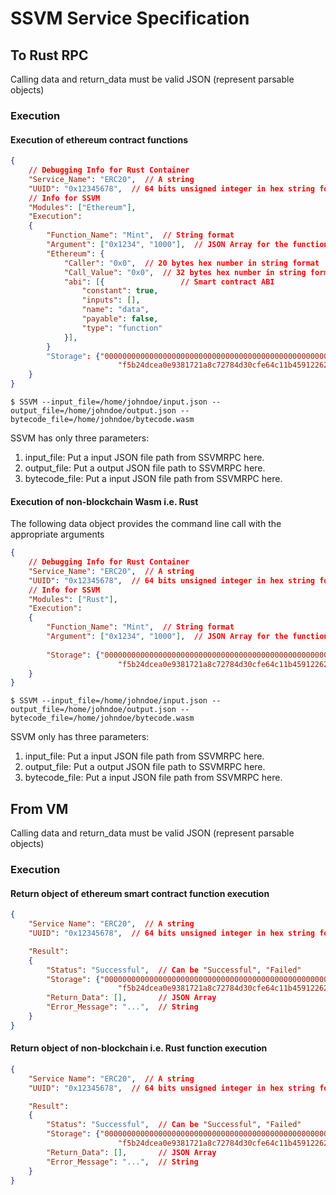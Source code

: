 # SSVM Service Specification

## To Rust RPC
Calling data and return_data must be valid JSON (represent parsable objects)

### Execution

#### Execution of ethereum contract functions
```json
{
    // Debugging Info for Rust Container
    "Service_Name": "ERC20",  // A string
    "UUID": "0x12345678",  // 64 bits unsigned integer in hex string format
    // Info for SSVM 
    "Modules": ["Ethereum"],
    "Execution":
    {
        "Function_Name": "Mint",  // String format
        "Argument": ["0x1234", "1000"],  // JSON Array for the function's arugments
        "Ethereum": {
            "Caller": "0x0",  // 20 bytes hex number in string format
            "Call_Value": "0x0",  // 32 bytes hex number in string format
            "abi": [{                 // Smart contract ABI
                "constant": true,
                "inputs": [],
                "name": "data",
                "payable": false,
                "type": "function"
            }],
        }
        "Storage": {"0000000000000000000000000000000000000000000000000000000000000000":"0000000000000000000000000000000000000000000000000000000000000064",
                        "f5b24dcea0e9381721a8c72784d30cfe64c11b4591226269f839d095b3e9cf10":"0000000000000000000000000000000000000000000000000000000000000064"},       // Key-value pairs in JSON Object
    }
}
```

```shell
$ SSVM --input_file=/home/johndoe/input.json --output_file=/home/johndoe/output.json --bytecode_file=/home/johndoe/bytecode.wasm
```

SSVM has only three parameters:
1. input_file: Put a input JSON file path from SSVMRPC here.
2. output_file: Put a output JSON file path to SSVMRPC here.
3. bytecode_file: Put a input JSON file path from SSVMRPC here.

#### Execution of non-blockchain Wasm i.e. Rust

The following data object provides the command line call with the appropriate arguments

```json
{
    // Debugging Info for Rust Container
    "Service_Name": "ERC20",  // A string
    "UUID": "0x12345678",  // 64 bits unsigned integer in hex string format
    // Info for SSVM 
    "Modules": ["Rust"],
    "Execution":
    {
        "Function_Name": "Mint",  // String format
        "Argument": ["0x1234", "1000"],  // JSON Array for the function's arugments
        
        "Storage": {"0000000000000000000000000000000000000000000000000000000000000000":"0000000000000000000000000000000000000000000000000000000000000064",
                        "f5b24dcea0e9381721a8c72784d30cfe64c11b4591226269f839d095b3e9cf10":"0000000000000000000000000000000000000000000000000000000000000064"},       // Key-value pairs in JSON Object
    }
}
```

```shell
$ SSVM --input_file=/home/johndoe/input.json --output_file=/home/johndoe/output.json --bytecode_file=/home/johndoe/bytecode.wasm
```
SSVM only has three parameters:
1. input_file: Put a input JSON file path from SSVMRPC here.
2. output_file: Put a output JSON file path to SSVMRPC here.
3. bytecode_file: Put a input JSON file path from SSVMRPC here.

## From VM
Calling data and return_data must be valid JSON (represent parsable objects)

### Execution

#### Return object of ethereum smart contract function execution
```json
{
    "Service Name": "ERC20",  // A string
    "UUID": "0x12345678",  // 64 bits unsigned integer in hex string format

    "Result":
    {
        "Status": "Successful",  // Can be "Successful", "Failed"
        "Storage": {"0000000000000000000000000000000000000000000000000000000000000000":"0000000000000000000000000000000000000000000000000000000000000064",
                        "f5b24dcea0e9381721a8c72784d30cfe64c11b4591226269f839d095b3e9cf10":"0000000000000000000000000000000000000000000000000000000000000064"},    // Key-value pairs in JSON Object
        "Return_Data": [],       // JSON Array
        "Error_Message": "...",  // String
    }
}
```

#### Return object of non-blockchain i.e. Rust function execution
```json
{
    "Service Name": "ERC20",  // A string
    "UUID": "0x12345678",  // 64 bits unsigned integer in hex string format

    "Result":
    {
        "Status": "Successful",  // Can be "Successful", "Failed"
        "Storage": {"0000000000000000000000000000000000000000000000000000000000000000":"0000000000000000000000000000000000000000000000000000000000000064",
                        "f5b24dcea0e9381721a8c72784d30cfe64c11b4591226269f839d095b3e9cf10":"0000000000000000000000000000000000000000000000000000000000000064"},    // Key-value pairs in JSON Object
        "Return_Data": [],       // JSON Array
        "Error_Message": "...",  // String
    }
}
```
